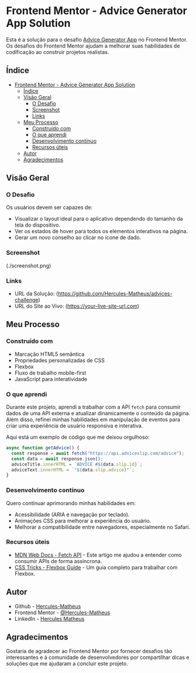 # Frontend Mentor - Advice Generator App Solution

Esta é a solução para o desafio [Advice Generator App](https://www.frontendmentor.io/challenges/advice-generator-app-QdUG-13db) no Frontend Mentor. Os desafios do Frontend Mentor ajudam a melhorar suas habilidades de codificação ao construir projetos realistas.

## Índice

- [Frontend Mentor - Advice Generator App Solution](#frontend-mentor---advice-generator-app-solution)
  - [Índice](#índice)
  - [Visão Geral](#visão-geral)
    - [O Desafio](#o-desafio)
    - [Screenshot](#screenshot)
    - [Links](#links)
  - [Meu Processo](#meu-processo)
    - [Construído com](#construído-com)
    - [O que aprendi](#o-que-aprendi)
    - [Desenvolvimento contínuo](#desenvolvimento-contínuo)
    - [Recursos úteis](#recursos-úteis)
  - [Autor](#autor)
  - [Agradecimentos](#agradecimentos)

## Visão Geral

### O Desafio

Os usuários devem ser capazes de:

- Visualizar o layout ideal para o aplicativo dependendo do tamanho da tela do dispositivo.
- Ver os estados de hover para todos os elementos interativos na página.
- Gerar um novo conselho ao clicar no ícone de dado.

### Screenshot

(./screenshot.png)

### Links

- URL da Solução: (https://github.com/Hercules-Matheus/advices-challenge)
- URL do Site ao Vivo: (https://your-live-site-url.com)

## Meu Processo

### Construído com

- Marcação HTML5 semântica
- Propriedades personalizadas de CSS
- Flexbox
- Fluxo de trabalho mobile-first
- JavaScript para interatividade

### O que aprendi

Durante este projeto, aprendi a trabalhar com a API `fetch` para consumir dados de uma API externa e atualizar dinamicamente o conteúdo da página. Além disso, refinei minhas habilidades em manipulação de eventos para criar uma experiência de usuário responsiva e interativa.

Aqui está um exemplo de código que me deixou orgulhoso:

```javascript
async function getAdvice() {
  const response = await fetch("https://api.adviceslip.com/advice");
  const data = await response.json();
  adviceTitle.innerHTML = `ADVICE #${data.slip.id}`;
  adviceText.innerHTML = `"${data.slip.advice}"`;
}
```

### Desenvolvimento contínuo

Quero continuar aprimorando minhas habilidades em:

- Acessibilidade (ARIA e navegação por teclado).
- Animações CSS para melhorar a experiência do usuário.
- Melhorar a compatibilidade entre navegadores, especialmente no Safari.

### Recursos úteis

- [MDN Web Docs - Fetch API](https://developer.mozilla.org/en-US/docs/Web/API/Fetch_API) - Este artigo me ajudou a entender como consumir APIs de forma assíncrona.
- [CSS Tricks - Flexbox Guide](https://css-tricks.com/snippets/css/a-guide-to-flexbox/) - Um guia completo para trabalhar com Flexbox.

## Autor

- Github - [Hercules-Matheus](https://github.com/Hercules-Matheus)
- Frontend Mentor - [@Hercules-Matheus](https://www.frontendmentor.io/profile/Hercules-Matheus)
- LinkedIn - [Hercules Matheus](https://www.linkedin.com/in/hercules-matheus/)

## Agradecimentos

Gostaria de agradecer ao Frontend Mentor por fornecer desafios tão interessantes e à comunidade de desenvolvedores por compartilhar dicas e soluções que me ajudaram a concluir este projeto.
